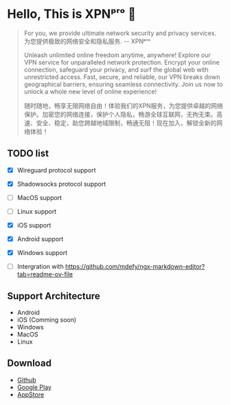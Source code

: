 # Hello, This is XPNᵖʳᵒ 🚀

> For you, we provide ultimate network security and privacy services.  
> 为您提供极致的网络安全和隐私服务.  -- XPNᵖʳᵒ
> 
> Unleash unlimited online freedom anytime, anywhere! Explore our VPN service for unparalleled network protection.
> Encrypt your online connection, safeguard your privacy, and surf the global web with unrestricted access.
> Fast, secure, and reliable, our VPN breaks down geographical barriers, ensuring seamless connectivity.
> Join us now to unlock a whole new level of online experience!
> 
> 随时随地，畅享无限网络自由！体验我们的XPN服务，为您提供卓越的网络保护。加密您的网络连接，保护个人隐私，畅游全球互联网，无拘无束。高速、安全、稳定，助您跨越地域限制，畅通无阻！现在加入，解锁全新的网络体验！
> 
## TODO list
- [x] Wireguard protocol support
- [x] Shadowsocks protocol support
- [ ] MacOS support
- [ ] Linux support
- [x] iOS support
- [x] Android support
- [x] Windows support
- [ ] Intergration with https://github.com/mdefy/ngx-markdown-editor?tab=readme-ov-file


## Support Architecture
 - Android
 - iOS (Comming soon)
 - Windows
 - MacOS
 - Linux

## Download
 - [Github](https://github.com/XPNpro/XPNpro)
 - [Google Play](https://play.google.com/store/apps/details?id=com.irocn.edux)
 - [AppStore]()

